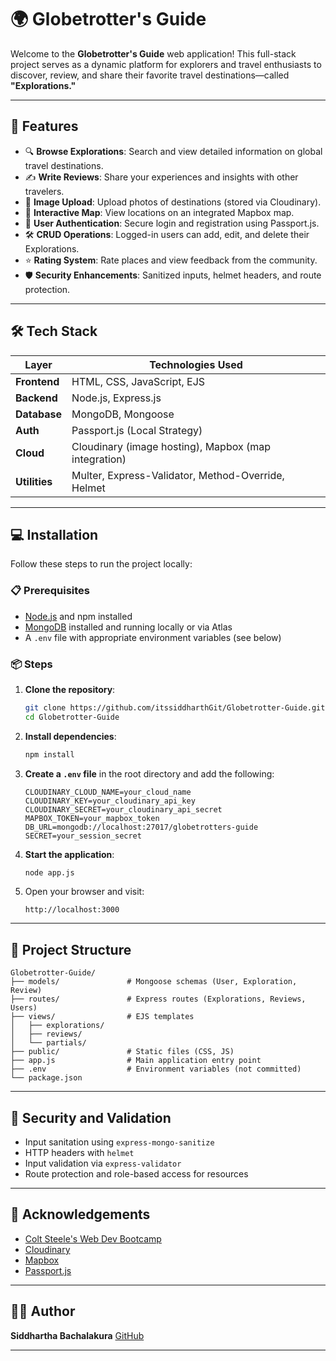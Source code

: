 
# 🌍 Globetrotter's Guide

Welcome to the **Globetrotter's Guide** web application! This full-stack project serves as a dynamic platform for explorers and travel enthusiasts to discover, review, and share their favorite travel destinations—called **"Explorations."**

---

## 🚀 Features

* 🔍 **Browse Explorations**: Search and view detailed information on global travel destinations.
* ✍️ **Write Reviews**: Share your experiences and insights with other travelers.
* 📸 **Image Upload**: Upload photos of destinations (stored via Cloudinary).
* 📍 **Interactive Map**: View locations on an integrated Mapbox map.
* 🔐 **User Authentication**: Secure login and registration using Passport.js.
* 🛠️ **CRUD Operations**: Logged-in users can add, edit, and delete their Explorations.
* ⭐ **Rating System**: Rate places and view feedback from the community.
* 🛡️ **Security Enhancements**: Sanitized inputs, helmet headers, and route protection.

---

## 🛠️ Tech Stack

| Layer         | Technologies Used                                    |
| ------------- | ---------------------------------------------------- |
| **Frontend**  | HTML, CSS, JavaScript, EJS                           |
| **Backend**   | Node.js, Express.js                                  |
| **Database**  | MongoDB, Mongoose                                    |
| **Auth**      | Passport.js (Local Strategy)                         |
| **Cloud**     | Cloudinary (image hosting), Mapbox (map integration) |
| **Utilities** | Multer, Express-Validator, Method-Override, Helmet   |

---

## 💻 Installation

Follow these steps to run the project locally:

### 📋 Prerequisites

* [Node.js](https://nodejs.org/) and npm installed
* [MongoDB](https://www.mongodb.com/) installed and running locally or via Atlas
* A `.env` file with appropriate environment variables (see below)

### 📦 Steps

1. **Clone the repository**:

   ```bash
   git clone https://github.com/itssiddharthGit/Globetrotter-Guide.git
   cd Globetrotter-Guide
   ```

2. **Install dependencies**:

   ```bash
   npm install
   ```

3. **Create a `.env` file** in the root directory and add the following:

   ```env
   CLOUDINARY_CLOUD_NAME=your_cloud_name
   CLOUDINARY_KEY=your_cloudinary_api_key
   CLOUDINARY_SECRET=your_cloudinary_api_secret
   MAPBOX_TOKEN=your_mapbox_token
   DB_URL=mongodb://localhost:27017/globetrotters-guide
   SECRET=your_session_secret
   ```

4. **Start the application**:

   ```bash
   node app.js
   ```

5. Open your browser and visit:

   ```
   http://localhost:3000
   ```

---

## 📁 Project Structure

```
Globetrotter-Guide/
├── models/               # Mongoose schemas (User, Exploration, Review)
├── routes/               # Express routes (Explorations, Reviews, Users)
├── views/                # EJS templates
│   ├── explorations/
│   ├── reviews/
│   └── partials/
├── public/               # Static files (CSS, JS)
├── app.js                # Main application entry point
├── .env                  # Environment variables (not committed)
└── package.json
```

---

## 🔐 Security and Validation

* Input sanitation using `express-mongo-sanitize`
* HTTP headers with `helmet`
* Input validation via `express-validator`
* Route protection and role-based access for resources

---

## 🙌 Acknowledgements

* [Colt Steele's Web Dev Bootcamp](https://www.udemy.com/course/the-web-developer-bootcamp/)
* [Cloudinary](https://cloudinary.com/)
* [Mapbox](https://www.mapbox.com/)
* [Passport.js](http://www.passportjs.org/)

---

## 🧑‍💻 Author

**Siddhartha Bachalakura**
[GitHub](https://github.com/itssiddharthGit)

---
